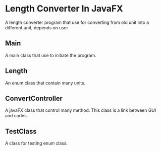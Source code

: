 # Length Converter In JavaFX

A length converter program that use for converting from old unit into a different unit, depends on user

## Main
A main class that use to initiate the program.

## Length

An enum class that contain many units.

## ConvertController

A javaFX class that control many method. This class is a link between GUI and codes.

## TestClass

A class for testing enum class.